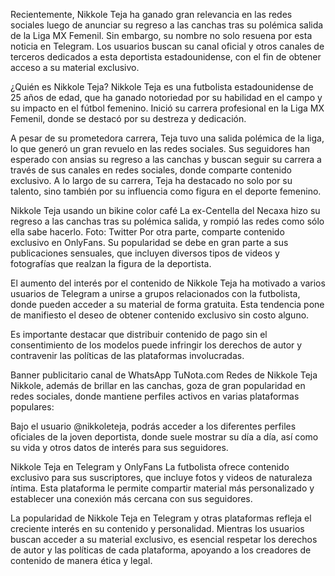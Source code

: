 Recientemente, Nikkole Teja ha ganado gran relevancia en las redes sociales luego de anunciar su regreso a las canchas tras su polémica salida de la Liga MX Femenil. Sin embargo, su nombre no solo resuena por esta noticia en Telegram. Los usuarios buscan su canal oficial y otros canales de terceros dedicados a esta deportista estadounidense, con el fin de obtener acceso a su material exclusivo.

¿Quién es Nikkole Teja?
Nikkole Teja es una futbolista estadounidense de 25 años de edad, que ha ganado notoriedad por su habilidad en el campo y su impacto en el fútbol femenino. Inició su carrera profesional en la Liga MX Femenil, donde se destacó por su destreza y dedicación.

A pesar de su prometedora carrera, Teja tuvo una salida polémica de la liga, lo que generó un gran revuelo en las redes sociales. Sus seguidores han esperado con ansias su regreso a las canchas y buscan seguir su carrera a través de sus canales en redes sociales, donde comparte contenido exclusivo. A lo largo de su carrera, Teja ha destacado no solo por su talento, sino también por su influencia como figura en el deporte femenino.


Nikkole Teja usando un bikine color café
La ex-Centella del Necaxa hizo su regreso a las canchas tras su polémica salida, y rompió las redes como sólo ella sabe hacerlo. Foto: Twitter
Por otra parte, comparte contenido exclusivo en OnlyFans. Su popularidad se debe en gran parte a sus publicaciones sensuales, que incluyen diversos tipos de videos y fotografías que realzan la figura de la deportista.

El aumento del interés por el contenido de Nikkole Teja ha motivado a varios usuarios de Telegram a unirse a grupos relacionados con la futbolista, donde pueden acceder a su material de forma gratuita. Esta tendencia pone de manifiesto el deseo de obtener contenido exclusivo sin costo alguno.

Es importante destacar que distribuir contenido de pago sin el consentimiento de los modelos puede infringir los derechos de autor y contravenir las políticas de las plataformas involucradas.

Banner publicitario canal de WhatsApp TuNota.com
Redes de Nikkole Teja
Nikkole, además de brillar en las canchas, goza de gran popularidad en redes sociales, donde mantiene perfiles activos en varias plataformas populares:

Bajo el usuario @nikkoleteja, podrás acceder a los diferentes perfiles oficiales de la joven deportista, donde suele mostrar su día a día, así como su vida y otros datos de interés para sus seguidores.

Nikkole Teja en Telegram y OnlyFans
La futbolista ofrece contenido exclusivo para sus suscriptores, que incluye fotos y videos de naturaleza íntima. Esta plataforma le permite compartir material más personalizado y establecer una conexión más cercana con sus seguidores.


La popularidad de Nikkole Teja en Telegram y otras plataformas refleja el creciente interés en su contenido y personalidad. Mientras los usuarios buscan acceder a su material exclusivo, es esencial respetar los derechos de autor y las políticas de cada plataforma, apoyando a los creadores de contenido de manera ética y legal.
